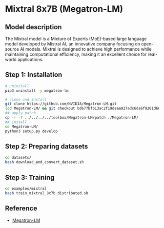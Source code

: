 # Mixtral 8x7B (Megatron-LM)

## Model description

The Mixtral model is a Mixture of Experts (MoE)-based large language model developed by Mistral AI, an innovative company focusing on open-source AI models. Mixtral is designed to achieve high performance while maintaining computational efficiency, making it an excellent choice for real-world applications.

## Step 1: Installation

```sh
# uninstall
pip3 uninstall -y megatron-lm

# clone and install
git clone https://github.com/NVIDIA/Megatron-LM.git
(cd Megatron-LM/ && git checkout bd677bfb13ac2f19deaa927adc6da6f9201d66aa)
## apply patch
cp -r -T ../../../../toolbox/Megatron-LM/patch ./Megatron-LM/
## install
cd Megatron-LM/
python3 setup.py develop
```

## Step 2: Preparing datasets

```sh
cd datasets/
bash download_and_convert_dataset.sh
```

## Step 3: Training

```bash
cd examples/mixtral
bash train_mixtral_8x7b_distributed.sh
```

## Reference

- [Megatron-LM](https://github.com/NVIDIA/Megatron-LM/tree/main/examples/mixtral)
